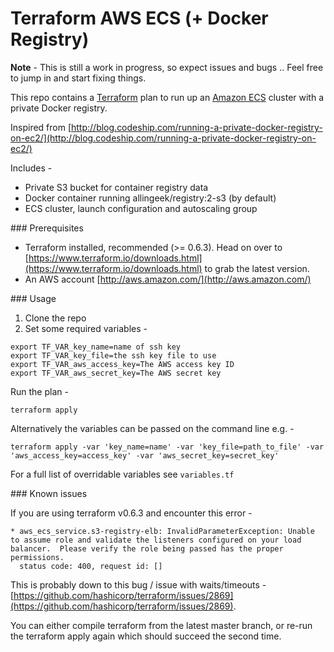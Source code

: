 # Terraform AWS ECS (+ Docker Registry)

**Note** - This is still a work in progress, so expect issues and bugs .. Feel free to jump in and start fixing things.

This repo contains a [Terraform](https://www.terraform.io) plan to run up an [Amazon ECS](http://docs.aws.amazon.com/AmazonECS/latest/developerguide/Welcome.html) cluster with a private Docker registry.

Inspired from [http://blog.codeship.com/running-a-private-docker-registry-on-ec2/](http://blog.codeship.com/running-a-private-docker-registry-on-ec2/)

Includes -

  * Private S3 bucket for container registry data
  * Docker container running allingeek/registry:2-s3 (by default)
  * ECS cluster, launch configuration and autoscaling group

### Prerequisites

* Terraform installed, recommended (>= 0.6.3). Head on over to [https://www.terraform.io/downloads.html](https://www.terraform.io/downloads.html) to grab the latest version.
* An AWS account [http://aws.amazon.com/](http://aws.amazon.com/)

### Usage

1. Clone the repo
2. Set some required variables -

```
export TF_VAR_key_name=name of ssh key
export TF_VAR_key_file=the ssh key file to use
export TF_VAR_aws_access_key=The AWS access key ID
export TF_VAR_aws_secret_key=The AWS secret key
```
Run the plan -

```
terraform apply
```

Alternatively the variables can be passed on the command line e.g. -

```
terraform apply -var 'key_name=name' -var 'key_file=path_to_file' -var 'aws_access_key=access_key' -var 'aws_secret_key=secret_key'
```

For a full list of overridable variables see ```variables.tf```

### Known issues

If you are using terraform v0.6.3 and encounter this error -

```
* aws_ecs_service.s3-registry-elb: InvalidParameterException: Unable to assume role and validate the listeners configured on your load balancer.  Please verify the role being passed has the proper permissions.
  status code: 400, request id: []
```

This is probably down to this bug / issue with waits/timeouts - [https://github.com/hashicorp/terraform/issues/2869](https://github.com/hashicorp/terraform/issues/2869).

You can either compile terraform from the latest master branch, or re-run the terraform
apply again which should succeed the second time.
